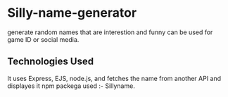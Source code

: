# Silly-name-generator
generate random names that are interestion and funny
can be used for game ID or social media.
## Technologies Used
It uses Express, EJS, node.js, and fetches the name from another API and displayes it
npm packega used :- Sillyname.
